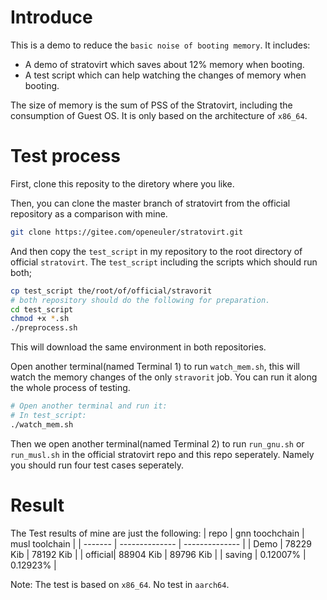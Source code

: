 # Introduce
This is a demo to reduce the `basic noise of booting memory`.
It includes:
- A demo of stratovirt which saves about 12% memory when booting.
- A test script which can help watching the changes of memory when booting.

The size of memory is the sum of PSS of the Stratovirt, including the consumption of Guest OS.
It is only based on the architecture of `x86_64`.

# Test process
First, clone this reposity to the diretory where you like.

Then, you can clone the master branch of stratovirt from the official repository as a comparison with mine.
```bash
git clone https://gitee.com/openeuler/stratovirt.git
```
And then copy the `test_script` in my repository to the root directory of official `stratovirt`.
The `test_script` including the scripts which should run both;

```bash
cp test_script the/root/of/official/stravorit
# both repository should do the following for preparation.
cd test_script
chmod +x *.sh
./preprocess.sh
```
This will download the same environment in both repositories.

Open another terminal(named Terminal 1) to run `watch_mem.sh`, this will watch the memory changes of the only `stravorit` job. You can run it along the whole process of testing.
```bash
# Open another terminal and run it:
# In test_script:
./watch_mem.sh
```

Then we open another terminal(named Terminal 2) to run `run_gnu.sh` or `run_musl.sh` in the official stratovirt repo and this repo seperately. Namely you should run four test cases seperately.

# Result
The Test results of mine are just the following:
| repo    | gnn toochchain | musl toolchain |
| ------- | -------------- | -------------- |
| Demo    | 78229 Kib      | 78192 Kib      |
| official| 88904 Kib      | 89796 Kib      |
| saving  | 0.12007%       | 0.12923%       |

Note: The test is based on `x86_64`. No test in `aarch64`.

